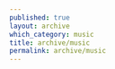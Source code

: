 ```yaml
---
published: true
layout: archive
which_category: music
title: archive/music
permalink: archive/music
---
```

